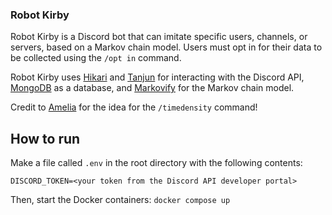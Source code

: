 ### Robot Kirby
Robot Kirby is a Discord bot that can imitate specific users, channels, or servers, based on a Markov chain model.
Users must opt in for their data to be collected using the `/opt in` command.

Robot Kirby uses [Hikari](https://github.com/hikari-py/hikari) and [Tanjun](https://github.com/FasterSpeeding/Tanjun)
for interacting with the Discord API, [MongoDB](https://www.mongodb.com/) as a database, and 
[Markovify](https://github.com/jsvine/markovify) for the Markov chain model.

Credit to [Amelia](https://github.com/a-sinclaire) for the idea for the `/timedensity` command!

## How to run

Make a file called `.env` in the root directory with the following contents:

```
DISCORD_TOKEN=<your token from the Discord API developer portal>
```

Then, start the Docker containers:
`docker compose up`

